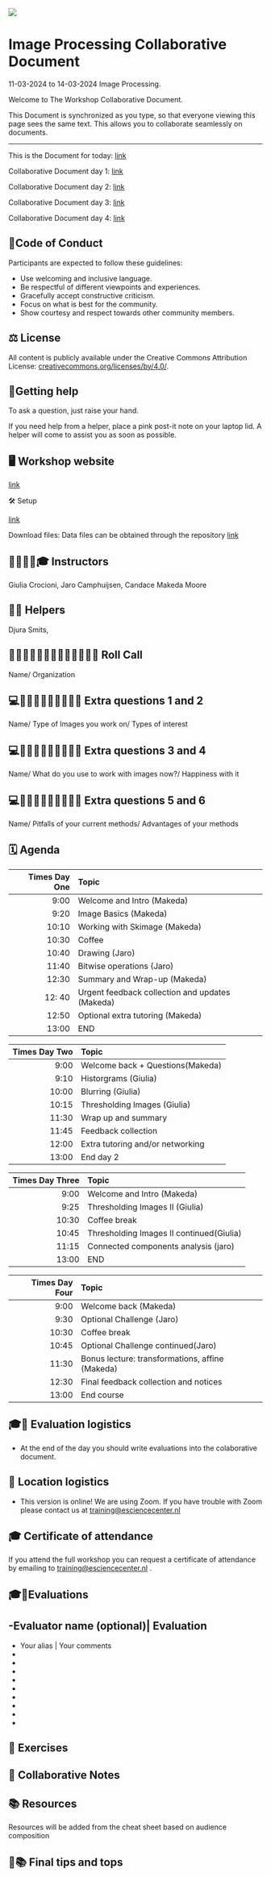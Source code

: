 ![](https://i.imgur.com/iywjz8s.png)


# Image Processing Collaborative Document

11-03-2024 to 14-03-2024 Image Processing.

Welcome to The Workshop Collaborative Document.

This Document is synchronized as you type, so that everyone viewing this page sees the same text. This allows you to collaborate seamlessly on documents.

----------------------------------------------------------------------------

This is the Document for today: [link](<url>)

Collaborative Document day 1: [link](<url>)

Collaborative Document day 2: [link](<url>)

Collaborative Document day 3: [link](<url>)

Collaborative Document day 4: [link](<url>)

## 👮Code of Conduct

Participants are expected to follow these guidelines:
* Use welcoming and inclusive language.
* Be respectful of different viewpoints and experiences.
* Gracefully accept constructive criticism.
* Focus on what is best for the community.
* Show courtesy and respect towards other community members.
 
## ⚖️ License

All content is publicly available under the Creative Commons Attribution License: [creativecommons.org/licenses/by/4.0/](https://creativecommons.org/licenses/by/4.0/).

## 🙋Getting help

To ask a question, just raise your hand.

If you need help from a helper, place a pink post-it note on your laptop lid. A helper will come to assist you as soon as possible.

## 🖥 Workshop website

[link](<https://esciencecenter-digital-skills.github.io/2024-03-11-dc-image-processing/>)

🛠 Setup

[link](<https://github.com/esciencecenter-digital-skills/image-processing/blob/main/setup.md>)

Download files: Data files can be obtained through the repository
[link](<https://github.com/esciencecenter-digital-skills/image-processing/>)

## 👩‍🏫👩‍💻🎓 Instructors

Giulia Crocioni, Jaro Camphuijsen, Candace Makeda Moore

## 🧑‍🙋 Helpers

Djura Smits, 

## 👩‍💻👩‍💼👨‍🔬🧑‍🔬🧑‍🚀🧙‍♂️🔧 Roll Call
Name/ Organization


## 💻👩‍💼🔬👨‍🔬🧑‍🔬🚀🔧 Extra questions 1 and 2
Name/ Type of Images you work on/ Types of interest

## 💻👩‍💼🔬👨‍🔬🧑‍🔬🚀🔧 Extra questions 3 and 4
Name/ What do you use to work with images now?/ Happiness with it


## 💻👩‍💼🔬👨‍🔬🧑‍🔬🚀🔧 Extra questions 5 and 6
Name/ Pitfalls of your current methods/ Advantages of your methods

## 🗓️ Agenda
| Times Day One | Topic                                           |
| -------------:|:-------------------------- |
|          9:00 | Welcome and Intro  (Makeda)   |
|          9:20 | Image Basics (Makeda) |
|          10:10| Working with Skimage  (Makeda)| 
|         10:30| Coffee            |
|    10:40 | Drawing (Jaro)     |              
|         11:40 | Bitwise operations (Jaro)         |
|         12:30 |    Summary and Wrap-up (Makeda)     |
|         12: 40| Urgent feedback collection and updates (Makeda) |
|     12:50     | Optional extra tutoring (Makeda)    |
|         13:00 | END                                             |



|  Times Day Two | Topic                        |
| -------:|:----------------------------- |
|  9:00 | Welcome back + Questions(Makeda)  |
|  9:10 | Historgrams (Giulia)     |
| 10:00 | Blurring (Giulia)               |
| 10:15 | Thresholding Images (Giulia)            |
| 11:30 |    Wrap up and summary                   |
| 11:45 | Feedback collection            |
| 12:00 | Extra tutoring and/or networking         |
| 13:00 | End day 2             |




| Times Day Three | Topic                                           |
| -------------:|:-------------------------- |
|          9:00 | Welcome and Intro  (Makeda)   |
|          9:25 | Thresholding Images II (Giulia)            |
| 10:30 | Coffee break                          |
|          10:45 | Thresholding Images II continued(Giulia)            |
| 11:15 |  Connected components analysis (jaro)                     |
|         13:00 | END                                             |

|  Times Day Four | Topic                        |
| -------:|:----------------------------- |
|  9:00 | Welcome back (Makeda)  |
| 9:30 | Optional Challenge (Jaro)                          |
| 10:30 | Coffee break                          |
| 10:45 | Optional Challenge continued(Jaro)                          |
| 11:30 |  Bonus lecture: transformations, affine (Makeda) |
| 12:30 | Final feedback collection and notices           |
| 13:00 | End course                       |
 

## 🎓🏢 Evaluation logistics
* At the end of the day you should write evaluations into the colaborative document.


## 🏢 Location logistics
* This version is online! We are using Zoom. If you have trouble with Zoom please contact us at training@esciencecenter.nl

## 🎓 Certificate of attendance
If you attend the full workshop you can request a certificate of attendance by emailing to training@esciencecenter.nl .


## 🎓🔧Evaluations

 
-Evaluator name (optional)| Evaluation
 -
 - Your alias | Your comments
 -
 -
 -
 -
 -
 -
 -
 -
 -
 

## 🔧 Exercises

## 🧠 Collaborative Notes

## 📚 Resources

Resources will be added from the cheat sheet based on audience composition


## 🧠📚 Final tips and tops